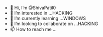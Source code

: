- 👋 Hi, I’m @ShivaPatil0
- 👀 I’m interested in ...HACKING
- 🌱 I’m currently learning ...WINDOWS
- 💞️ I’m looking to collaborate on ...HACKING
- 📫 How to reach me ...

<!---
ShivaPatil0/ShivaPatil0 is a ✨ special ✨ repository because its `README.md` (this file) appears on your GitHub profile.
You can click the Preview link to take a look at your changes.
--->
